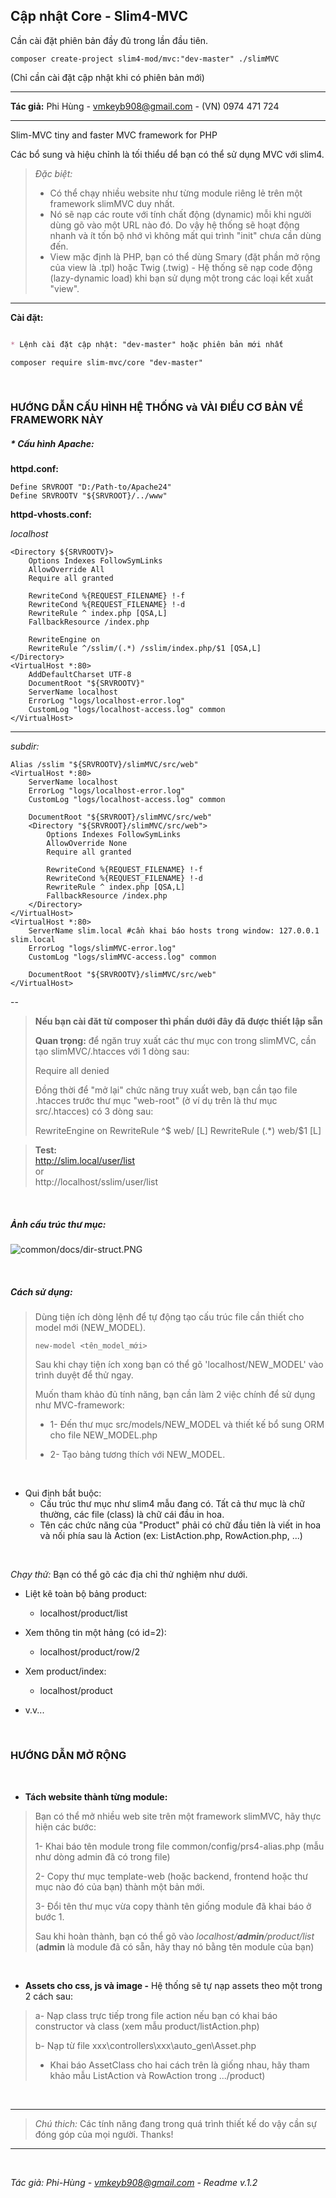 ## Cập nhật Core - Slim4-MVC

Cần cài đặt phiên bản đầy đủ trong lần đầu tiên.

```
composer create-project slim4-mod/mvc:"dev-master" ./slimMVC
```
(Chỉ cần cài đặt cập nhật khi có phiên bản mới)

---

**Tác giả:** Phi Hùng - vmkeyb908@gmail.com - (VN) 0974 471 724

---

Slim-MVC tiny and faster MVC framework for PHP

Các bổ sung và hiệu chỉnh là tối thiểu dể bạn có thể sử dụng MVC với slim4.

>
>*Đặc biệt:* 
>	* Có thể chạy nhiều website như từng module riêng lẻ trên một framework slimMVC duy nhất.
>	* Nó sẽ nạp các route với tính chất động (dynamic) mỗi khi người dùng gõ vào một URL nào đó. Do vậy hệ thống sẽ hoạt động nhanh và ít tốn bộ nhớ vì không mất qui trình "init" chưa cần dùng đến.   
>	* View mặc định là PHP, bạn có thể dùng Smary (đặt phần mở rộng của view là .tpl) hoặc Twig (.twig) - Hệ thống sẽ nạp code động (lazy-dynamic load) khi bạn sử dụng một trong các loại kết xuất "view".
>

---

**Cài đặt:**

```markdown

* Lệnh cài đặt cập nhật: "dev-master" hoặc phiên bản mới nhất

composer require slim-mvc/core "dev-master"

```

<br>

### HƯỚNG DẪN CẤU HÌNH HỆ THỐNG và VÀI ĐIỀU CƠ BẢN VỀ FRAMEWORK NÀY

##### * Cấu hình Apache:

**httpd.conf:**

	Define SRVROOT "D:/Path-to/Apache24"
	Define SRVROOTV "${SRVROOT}/../www"

**httpd-vhosts.conf:**

*localhost*

	<Directory ${SRVROOTV}>
		Options Indexes FollowSymLinks
		AllowOverride All
		Require all granted
		
		RewriteCond %{REQUEST_FILENAME} !-f
		RewriteCond %{REQUEST_FILENAME} !-d
		RewriteRule ^ index.php [QSA,L]
		FallbackResource /index.php
		
		RewriteEngine on
		RewriteRule ^/sslim/(.*) /sslim/index.php/$1 [QSA,L]
	</Directory>
	<VirtualHost *:80>
		AddDefaultCharset UTF-8
		DocumentRoot "${SRVROOTV}"
		ServerName localhost
		ErrorLog "logs/localhost-error.log"
		CustomLog "logs/localhost-access.log" common
	</VirtualHost>

---

*subdir:*

	Alias /sslim "${SRVROOTV}/slimMVC/src/web" 
	<VirtualHost *:80>
		ServerName localhost
		ErrorLog "logs/localhost-error.log"
		CustomLog "logs/localhost-access.log" common
		
		DocumentRoot "${SRVROOT}/slimMVC/src/web"
		<Directory "${SRVROOT}/slimMVC/src/web">
			Options Indexes FollowSymLinks
			AllowOverride None
			Require all granted
			
			RewriteCond %{REQUEST_FILENAME} !-f
			RewriteCond %{REQUEST_FILENAME} !-d
			RewriteRule ^ index.php [QSA,L]
			FallbackResource /index.php
		</Directory>
	</VirtualHost>
	<VirtualHost *:80>
		ServerName slim.local #cần khai báo hosts trong window: 127.0.0.1 slim.local
		ErrorLog "logs/slimMVC-error.log"
		CustomLog "logs/slimMVC-access.log" common
		
		DocumentRoot "${SRVROOTV}/slimMVC/src/web"
	</VirtualHost>
	
--

>
>	**Nếu bạn cài đăt từ composer thì phần dưới đây đã được thiết lập sẵn**
>
>	**Quan trọng:** để ngăn truy xuất các thư mục con trong slimMVC, cần tạo slimMVC/.htacces với 1 dòng sau:
>	
>	Require all denied
>	
>	Đồng thời để "mở lại" chức năng truy xuất web, bạn cần tạo file .htacces trước thư mục "web-root" (ở ví dụ trên là thư mục src/.htacces) có 3 dòng sau:
>	
>	RewriteEngine on
>	RewriteRule ^$ web/ [L]
>	RewriteRule (.*) web/$1 [L]
>

>**Test:**
><br>
>http://slim.local/user/list
><br>
>or
><br>
>http://localhost/sslim/user/list
>

<br>

##### Ảnh cấu trúc thư mục:

![common/docs/dir-struct.PNG](common/docs/dir-struct.PNG "Cấu trúc thư mục...")

<br>

##### Cách sử dụng:

>
>Dùng tiện ích dòng lệnh để tự động tạo cấu trúc file cần thiết cho model mới (NEW_MODEL).
>
> ```
> new-model <tên_model_mới>
> ```
>
>Sau khi chạy tiện ích xong bạn có thể gõ 'localhost/NEW_MODEL' vào trình duyệt để thử ngay.
>
>Muốn tham khảo đủ tính năng, bạn cần làm 2 việc chính để sử dụng như MVC-framework:
>
>* 1- Đến thư mục src/models/NEW_MODEL và thiết kế bổ sung ORM cho file NEW_MODEL.php
>
>* 2- Tạo bảng tương thích với NEW_MODEL.
>
> 

<br>

* Qui định bắt buộc:
	- Cấu trúc thư mục như slim4 mẫu đang có. Tất cả thư mục là chữ thường, các file (class) là chữ cái đầu in hoa.
	- Tên các chức năng của "Product" phải có chữ đầu tiên là viết in hoa và nối phía sau là Action (ex: ListAction.php, RowAction.php, ...)

<br>

*Chạy thử:* Bạn có thể gõ các địa chỉ thử nghiệm như dưới.

* Liệt kê toàn bộ bảng product:
	- localhost/product/list
		
* Xem thông tin một hảng (có id=2):
	- localhost/product/row/2
		
* Xem product/index:
	- localhost/product
	
* v.v...

<br>

### HƯỚNG DẪN MỞ RỘNG

<br>

* **Tách website thành từng module:**

>
>	Bạn có thể mở nhiều web site trên một framework slimMVC, hãy thực hiện các bước:
>
>	1- Khai báo tên module trong file common/config/prs4-alias.php (mẫu như dòng admin đã có trong file)
>
>	2- Copy thư mục template-web (hoặc backend, frontend hoặc thư mục nào đó của bạn) thành một bản mới.
>
>	3- Đổi tên thư mục vừa copy thành tên giống module đã khai báo ở bước 1.
>
>	Sau khi hoàn thành, bạn có thể gõ vào *localhost/**admin**/product/list*<br>
>	(**admin** là module đã có sẵn, hãy thay nó bằng tên module của bạn)
>

<br>

* **Assets cho css, js và image -** Hệ thống sẽ tự nạp assets theo một trong 2 cách sau:

>
>
>	a- Nạp class trực tiếp trong file action nếu bạn có khai báo constructor và class (xem mẫu product/listAction.php)
>
>	b- Nạp từ file xxx\controllers\xxx\auto_gen\Asset.php
>
>	* Khai báo AssetClass cho hai cách trên là giống nhau, hãy tham khảo mẫu ListAction và RowAction trong .../product)
>

<br>
<hr>

>
> *Chú thich:* Các tính năng đang trong quá trình thiết kế do vậy cần sự đóng góp của mọi người. Thanks!
>

<hr>
<br>

*Tác giả: Phi-Hùng - vmkeyb908@gmail.com - Readme v.1.2*